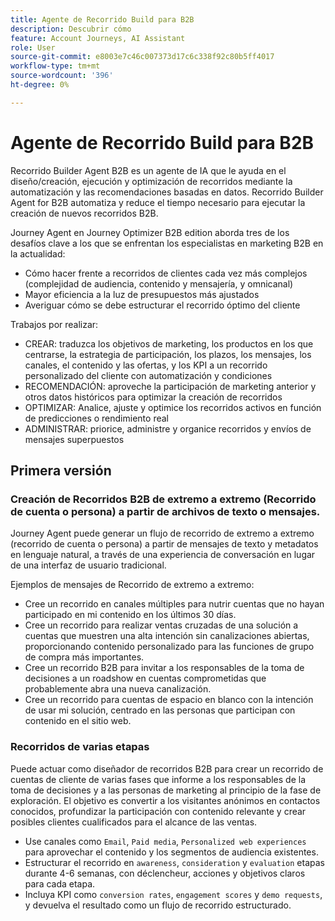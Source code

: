```yaml
---
title: Agente de Recorrido Build para B2B
description: Descubrir cómo
feature: Account Journeys, AI Assistant
role: User
source-git-commit: e8003e7c46c007373d17c6c338f92c80b5ff4017
workflow-type: tm+mt
source-wordcount: '396'
ht-degree: 0%

---
```


# Agente de Recorrido Build para B2B

Recorrido Builder Agent B2B es un agente de IA que le ayuda en el diseño/creación, ejecución y optimización de recorridos mediante la automatización y las recomendaciones basadas en datos. Recorrido Builder Agent for B2B automatiza y reduce el tiempo necesario para ejecutar la creación de nuevos recorridos B2B.

Journey Agent en Journey Optimizer B2B edition aborda tres de los desafíos clave a los que se enfrentan los especialistas en marketing B2B en la actualidad:

* Cómo hacer frente a recorridos de clientes cada vez más complejos (complejidad de audiencia, contenido y mensajería, y omnicanal)
* Mayor eficiencia a la luz de presupuestos más ajustados
* Averiguar cómo se debe estructurar el recorrido óptimo del cliente

Trabajos por realizar:

* CREAR: traduzca los objetivos de marketing, los productos en los que centrarse, la estrategia de participación, los plazos, los mensajes, los canales, el contenido y las ofertas, y los KPI a un recorrido personalizado del cliente con automatización y condiciones
* RECOMENDACIÓN: aproveche la participación de marketing anterior y otros datos históricos para optimizar la creación de recorridos
* OPTIMIZAR: Analice, ajuste y optimice los recorridos activos en función de predicciones o rendimiento real
* ADMINISTRAR: priorice, administre y organice recorridos y envíos de mensajes superpuestos

## Primera versión

### Creación de Recorridos B2B de extremo a extremo (Recorrido de cuenta o persona) a partir de archivos de texto o mensajes.

Journey Agent puede generar un flujo de recorrido de extremo a extremo (recorrido de cuenta o persona) a partir de mensajes de texto y metadatos en lenguaje natural, a través de una experiencia de conversación en lugar de una interfaz de usuario tradicional.

Ejemplos de mensajes de Recorrido de extremo a extremo:

* Cree un recorrido en canales múltiples para nutrir cuentas que no hayan participado en mi contenido en los últimos 30 días.
* Cree un recorrido para realizar ventas cruzadas de una solución a cuentas que muestren una alta intención sin canalizaciones abiertas, proporcionando contenido personalizado para las funciones de grupo de compra más importantes.
* Cree un recorrido B2B para invitar a los responsables de la toma de decisiones a un roadshow en cuentas comprometidas que probablemente abra una nueva canalización.
* Cree un recorrido para cuentas de espacio en blanco con la intención de usar mi solución, centrado en las personas que participan con contenido en el sitio web.

### Recorridos de varias etapas

Puede actuar como diseñador de recorridos B2B para crear un recorrido de cuentas de cliente de varias fases que informe a los responsables de la toma de decisiones y a las personas de marketing al principio de la fase de exploración.
El objetivo es convertir a los visitantes anónimos en contactos conocidos, profundizar la participación con contenido relevante y crear posibles clientes cualificados para el alcance de las ventas.

* Use canales como `Email`, `Paid media`, `Personalized web experiences` para aprovechar el contenido y los segmentos de audiencia existentes.
* Estructurar el recorrido en `awareness`, `consideration` y `evaluation` etapas durante 4-6 semanas, con déclencheur, acciones y objetivos claros para cada etapa.
* Incluya KPI como `conversion rates`, `engagement scores` y `demo requests`, y devuelva el resultado como un flujo de recorrido estructurado.
